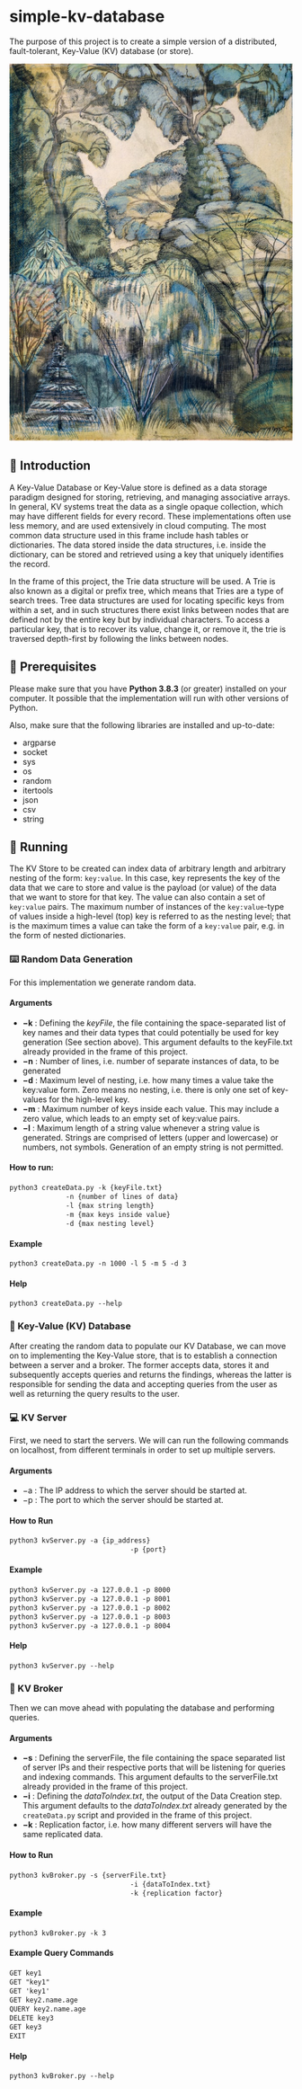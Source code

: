 # simple-kv-database
The purpose of this project is to create a simple version of a distributed, fault-tolerant, Key-Value (KV) database (or store).

![Tree](/aes/tree.jpeg)

## 📗 Introduction

A Key-Value Database or Key-Value store is defined as a data storage paradigm designed for storing, retrieving, and managing associative arrays. In general, KV systems treat the data as a single opaque collection, which may have different fields for every record. These implementations often use less memory, and are used extensively in cloud computing. The most common data structure used in this frame include hash tables or dictionaries. The data stored inside the data structures, i.e. inside the dictionary, can be stored and retrieved using a key that uniquely identifies the record.

In the frame of this project, the Trie data structure will be used. A Trie is also known as a digital or prefix tree, which means that Tries are a type of search trees. Tree data structures are used for locating specific keys from within a set, and in such structures there exist links between nodes that are defined not by the entire key but by individual characters. To access a particular key, that is to recover its value, change it, or remove it, the trie is traversed depth-first by following the links between nodes.

## 🔑 Prerequisites

Please make sure that you have **Python 3.8.3** (or greater) installed on your computer. It possible that the implementation will run with other versions of Python.

Also, make sure that the following libraries are installed and up-to-date:
* argparse
* socket
* sys
* os
* random
* itertools
* json
* csv
* string

## 👟 Running

The KV Store to be created can index data of arbitrary length and arbitrary nesting of the form: `key:value`. In this case, key represents the key of the data that we care to store and value is the payload (or value) of the data that we want to store for that key. The value can also contain a set of `key:value` pairs. The maximum number of instances of the `key:value`-type of values inside a high-level (top) key is referred to as the nesting level; that is the maximum times a value can take the form of a `key:value` pair, e.g. in the form of nested dictionaries.

### ⌨️ Random Data Generation

For this implementation we generate random data.

#### Arguments

- **−k** : Defining the _keyFile_, the file containing the space-separated list of key names and their data types that could potentially be used for key generation (See section above). This argument defaults to the keyFile.txt already provided in the frame of this project.
- **−n** : Number of lines, i.e. number of separate instances of data, to be generated
- **−d** : Maximum level of nesting, i.e. how many times a value take the key:value form. Zero means no nesting, i.e. there is only one set of key-values for the high-level key.
- **−m** : Maximum number of keys inside each value. This may include a zero value, which leads to an empty set of key:value pairs.
- **−l** : Maximum length of a string value whenever a string value is generated. Strings are comprised of letters (upper and lowercase) or numbers, not symbols. Generation of an empty string is not permitted.

#### How to run:

```
python3 createData.py -k {keyFile.txt}
		      -n {number of lines of data}
		      -l {max string length}
		      -m {max keys inside value}
		      -d {max nesting level}

```

#### Example

```
python3 createData.py -n 1000 -l 5 -m 5 -d 3

```

#### Help

```
python3 createData.py --help

```

### 📂 Key-Value (KV) Database

After creating the random data to populate our KV Database, we can move on to implementing the Key-Value store, that is to establish a connection between a server and a broker. The former accepts data, stores it and subsequently accepts queries and returns the findings, whereas the latter is responsible for sending the data and accepting queries from the user as well as returning the query results to the user.

### 💻 KV Server

First, we need to start the servers. We will can run the following commands on localhost, from different terminals in order to set up multiple servers.

#### Arguments

* −a : The IP address to which the server should be started at.
* −p : The port to which the server should be started at.

#### How to Run

```
python3 kvServer.py -a {ip_address}
					          -p {port}

```

#### Example

```
python3 kvServer.py -a 127.0.0.1 -p 8000
python3 kvServer.py -a 127.0.0.1 -p 8001
python3 kvServer.py -a 127.0.0.1 -p 8002
python3 kvServer.py -a 127.0.0.1 -p 8003
python3 kvServer.py -a 127.0.0.1 -p 8004

```

#### Help

```
python3 kvServer.py --help

```

### 💼 KV Broker

Then we can move ahead with populating the database and performing queries.

#### Arguments

* **−s** : Defining the serverFile, the file containing the space separated list of server IPs and their respective ports that will be listening for queries and indexing commands. This argument defaults to the serverFile.txt already provided in the frame of this project.
* **−i** : Defining the *dataToIndex.txt*, the output of the Data Creation step. This argument defaults to the *dataToIndex.txt* already generated by the `createData.py` script and provided in the frame of this project.
* **−k** : Replication factor, i.e. how many different servers will have the same replicated data.

#### How to Run

```
python3 kvBroker.py -s {serverFile.txt}
					          -i {dataToIndex.txt}
					          -k {replication factor}
```

#### Example

```
python3 kvBroker.py -k 3
```

#### Example Query Commands

```
GET key1
GET "key1"
GET 'key1'
GET key2.name.age
QUERY key2.name.age
DELETE key3
GET key3
EXIT
```

#### Help

```
python3 kvBroker.py --help
```
